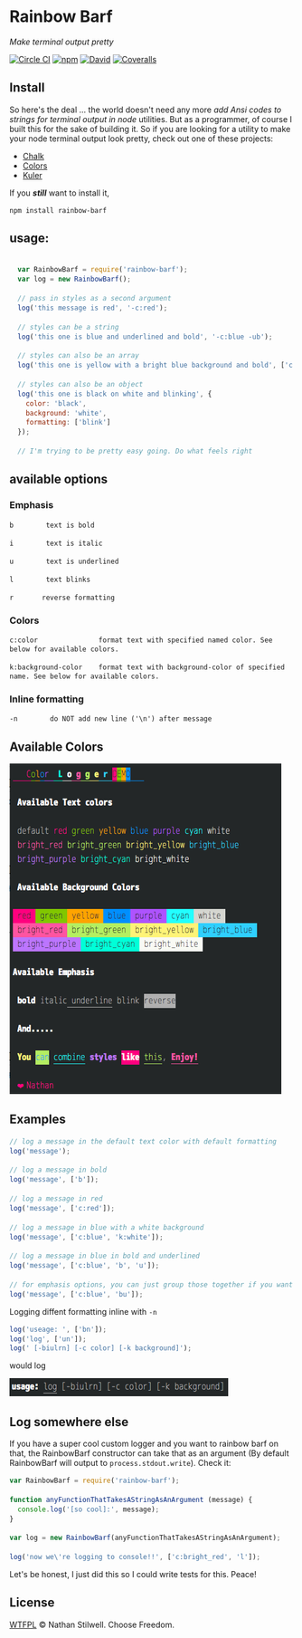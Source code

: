 # Rainbow Barf

*Make terminal output pretty*

[![Circle CI](https://circleci.com/gh/nathanstilwell/rainbow-barf.svg?style=shield)](https://circleci.com/gh/nathanstilwell/rainbow-barf/tree/master) [![npm](https://img.shields.io/npm/v/rainbow-barf.svg?style=plastic)](https://www.npmjs.com/package/rainbow-barf) [![David](https://img.shields.io/david/dev/nathanstilwell/rainbow-barf.svg?style=plastic)](https://david-dm.org/nathanstilwell/rainbow-barf#info=devDependencies&view=table) [![Coveralls](https://img.shields.io/coveralls/nathanstilwell/rainbow-barf.svg?style=plastic)](https://coveralls.io/r/nathanstilwell/rainbow-barf?branch=master)


## Install

So here's the deal ... the world doesn't need any more *add Ansi codes to strings
for terminal output in node* utilities. But as a programmer, of course I built
this for the sake of building it. So if you are looking for a utility to make your
node terminal output look pretty, check out one of these projects:

+ [Chalk](https://www.npmjs.com/package/chalk)
+ [Colors](https://www.npmjs.com/package/colors)
+ [Kuler](https://www.npmjs.com/package/kuler)

If you ***still*** want to install it,

    npm install rainbow-barf

## usage:

```js

  var RainbowBarf = require('rainbow-barf');
  var log = new RainbowBarf();

  // pass in styles as a second argument
  log('this message is red', '-c:red');

  // styles can be a string
  log('this one is blue and underlined and bold', '-c:blue -ub');

  // styles can also be an array
  log('this one is yellow with a bright blue background and bold', ['c:yellow', 'k:bright_blue', 'b']);

  // styles can also be an object
  log('this one is black on white and blinking', {
    color: 'black',
    background: 'white',
    formatting: ['blink']
  });

  // I'm trying to be pretty easy going. Do what feels right
```

## available options

### Emphasis
```
b        text is bold

i        text is italic

u        text is underlined

l        text blinks

r		reverse formatting
```

### Colors
```
c:color               format text with specified named color. See below for available colors.

k:background-color    format text with background-color of specified name. See below for available colors.
```

### Inline formatting
	-n        do NOT add new line ('\n') after message


## Available Colors

![demo output](https://raw.githubusercontent.com/nathanstilwell/rainbow-barf/master/demo.png)

## Examples
```js
// log a message in the default text color with default formatting
log('message');

// log a message in bold
log('message', ['b']);

// log a message in red
log('message', ['c:red']);

// log a message in blue with a white background
log('message', ['c:blue', 'k:white']);

// log a message in blue in bold and underlined
log('message', ['c:blue', 'b', 'u']);

// for emphasis options, you can just group those together if you want
log('message', ['c:blue', 'bu']);
```

Logging diffent formatting inline with `-n`
```js
log('useage: ', ['bn']);
log('log', ['un']);
log(' [-biulrn] [-c color] [-k background]');
```

would log

![inline ouput](https://raw.githubusercontent.com/nathanstilwell/rainbow-barf/master/inline.png)

## Log somewhere else

If you have a super cool custom logger and you want to rainbow barf on that, the RainbowBarf constructor can take that as an argument (By default RainbowBarf will output to `process.stdout.write`). Check it:

```js
var RainbowBarf = require('rainbow-barf');

function anyFunctionThatTakesAStringAsAnArgument (message) {
  console.log('[so cool]:', message);
}

var log = new RainbowBarf(anyFunctionThatTakesAStringAsAnArgument);

log('now we\'re logging to console!!', ['c:bright_red', 'l']);
```

Let's be honest, I just did this so I could write tests for this. Peace!

## License

[WTFPL](http://www.wtfpl.net/) © Nathan Stilwell. Choose Freedom.
